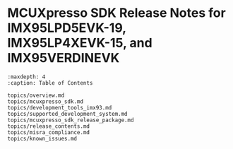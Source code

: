# MCUXpresso SDK Release Notes for IMX95LPD5EVK-19, IMX95LP4XEVK-15, and IMX95VERDINEVK


```{tocTree}
:maxdepth: 4
:caption: Table of Contents

topics/overview.md
topics/mcuxpresso_sdk.md
topics/development_tools_imx93.md
topics/supported_development_system.md
topics/mcuxpresso_sdk_release_package.md
topics/release_contents.md
topics/misra_compliance.md
topics/known_issues.md
```